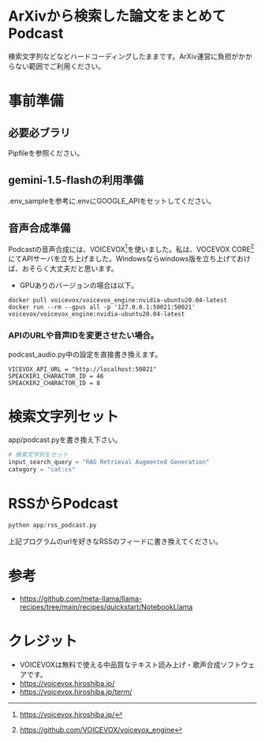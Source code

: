 # ArXivから検索した論文をまとめてPodcast
検索文字列などなどハードコーディングしたままです。ArXiv運営に負担がかからない範囲でご利用ください。

# 事前準備

## 必要必ブラリ
Pipfileを参照ください。

## gemini-1.5-flashの利用準備
.env_sampleを参考に.envにGOOGLE_APIをセットしてください。

## 音声合成準備
Podcastの音声合成には、VOICEVOX[^1]を使いました。私は、VOCEVOX CORE[^2]にてAPIサーバを立ち上げました。Windowsならwindows版を立ち上げておけば、おそらく大丈夫だと思います。

- GPUありのバージョンの場合は以下。
```
docker pull voicevox/voicevox_engine:nvidia-ubuntu20.04-latest
docker run --rm --gpus all -p '127.0.0.1:50021:50021' voicevox/voicevox_engine:nvidia-ubuntu20.04-latest
```

### APIのURLや音声IDを変更させたい場合。
podcast_audio.py中の設定を直接書き換えます。
```
VICEVOX_API_URL = "http://localhost:50021"
SPEACKER1_CHARACTOR_ID = 46
SPEACKER2_CHARACTOR_ID = 8
```

# 検索文字列セット

app/podcast.pyを書き換え下さい。
```Python 
# 検索文字列をセット
input_search_query = "RAG Retrieval Augmented Generation"
category = "cat:cs"
```

# RSSからPodcast
```Python 
python app/rss_podcast.py
```
上記プログラムのurlを好きなRSSのフィードに書き換えてください。

# 参考
- https://github.com/meta-llama/llama-recipes/tree/main/recipes/quickstart/NotebookLlama

# クレジット
- VOICEVOXは無料で使える中品質なテキスト読み上げ・歌声合成ソフトウェアです。
- https://voicevox.hiroshiba.jp/
- https://voicevox.hiroshiba.jp/term/

[^1]: https://voicevox.hiroshiba.jp/
[^2]: https://github.com/VOICEVOX/voicevox_engine
